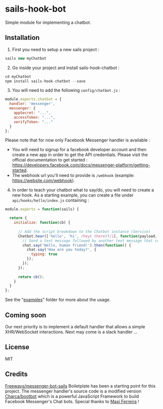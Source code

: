 # sails-hook-bot
Simple module for implementing a chatbot.

## Installation
1. First you need to setup a new sails project :
```javascript
sails new myChatbot
```
2. Go inside your project and install sails-hook-chatbot :
```javascript
cd myChatbot
npm install sails-hook-chatbot --save
```
3. You will need to add the following `config/chatbot.js` :
```javascript
module.exports.chatbot = {
  handler: 'messenger',
  messenger: {
    appSecret: "...",
    accessToken: "...",
    verifyToken: "..."
  }
};
```
Please note that for now only Facebook Messenger handler is available :
- You will need to signup for a facebook developer account and then create a new app in order to get the API credentials. Please visit the official documentation to get started : https://developers.facebook.com/docs/messenger-platform/getting-started.
- The webhook url you'll need to provide is `/webhook` (example: https://website.com/webhook).

4. In order to teach your chatbot what to say/do, you will need to create a new hook. As a starting example, you can create a file under `api/hooks/hello/index.js` containing :
```javascript
module.exports = function(sails) {

  return {
    initialize: function(cb) {
    
      // Add the script breakdown to the Chatbot instance (Service)
      Chatbot.hear(['hello', 'hi', /hey( there)?/i], function(payload, chat) {
        // Send a text message followed by another text message that contains a typing indicator
        chat.say('Hello, human friend!').then(function() {
          chat.say('How are you today?', {
            typing: true
          });
        });
      });
      
      return cb();
    }
  }
};
```
See the "[examples](https://github.com/Hexastack/sails-hook-chatbot/tree/master/examples)" folder for more about the usage.

## Coming soon
Our next priority is to implement a default handler that allows a simple XHR/WebSocket interactions.
Next may come is a slack handler ...

## License
MIT

## Credits
[Freeways/messenger-bot-sails](https://github.com/Freeways/messenger-bot-sails) Boiletplate has been a starting point for this project.
The messenger handler's source code is a modified version [Charca/bootbot](https://github.com/Charca/bootbot) which is a powerful JavaScript Framework to build Facebook Messenger's Chat bots. Special thanks to [Maxi Ferreira](https://github.com/Charca) !
